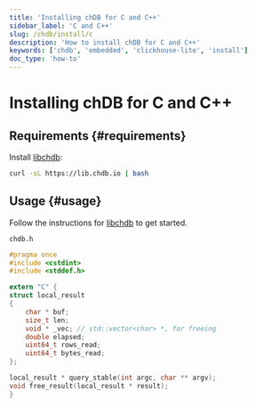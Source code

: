 ```yaml
---
title: 'Installing chDB for C and C++'
sidebar_label: 'C and C++'
slug: /chdb/install/c
description: 'How to install chDB for C and C++'
keywords: ['chdb', 'embedded', 'clickhouse-lite', 'install']
doc_type: 'how-to'
---
```


<!-- vale ClickHouse.Headings = NO -->
# Installing chDB for C and C++
<!-- vale ClickHouse.Headings = YES -->

## Requirements {#requirements}

Install [libchdb](https://github.com/chdb-io/chdb):

```bash
curl -sL https://lib.chdb.io | bash
```

## Usage {#usage}

Follow the instructions for [libchdb](https://github.com/chdb-io/chdb/blob/main/bindings.md) to get started.

`chdb.h`

```c
#pragma once
#include <cstdint>
#include <stddef.h>

extern "C" {
struct local_result
{
    char * buf;
    size_t len;
    void * _vec; // std::vector<char> *, for freeing
    double elapsed;
    uint64_t rows_read;
    uint64_t bytes_read;
};

local_result * query_stable(int argc, char ** argv);
void free_result(local_result * result);
}
```
